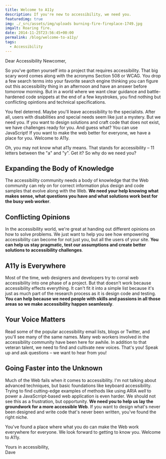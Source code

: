 ```yaml
---
title: Welcome to A11y
description: If you're new to accessibility, we need you.
featuredimg: true
img: ./_src/assets/img/uploads burning-fire-fireplace-1749.jpg
imgalt: Roaring fire.
date: 2014-11-25T23:56:45+00:00
permalink: /blog/welcome-to-a11y/
tags:
  - Accessibility
---
```


Dear Accessibility Newcomer,

So you've gotten yourself into a project that requires accessibility. That big scary word comes along with the acronyms Section 508 or WCAG. You drop a few search terms into your favorite search engine thinking you can figure out this accessibility thing in an afternoon and have an answer before tomorrow morning. But in a world where we want clear guidance and battle-hardened code snippets at the end of a few keystrokes, you find nothing but conflicting opintions and technical specifications.

You feel deterred. Maybe you'll leave accessibility to the specialists. After all, users with disabilities and special needs seem like just a mystery. But we need you. If you want to design solutions and craft code that does not exist, we have challenges ready for you. And guess what? You can use JavaScript! If you want to make the web better for everyone, we have a place for you. Welcome to A11y.

Oh, you may not know what a11y means. That stands for accessibility – 11 letters between the "a" and "y". Get it? So why do we need you?

## Expanding the Body of Knowledge

The accessibility community needs a body of knowledge that the Web community can rely on for correct information plus design and code samples that evolve along with the Web. **We need your help knowing what makes sense, what questions you have and what solutions work best for the busy web worker**.

## Conflicting Opinions

In the accessibility world, we're great at handing out different opinions on how to solve problems. We just want to help you see how empowering accessibility can become for not just you, but all the users of your site. **You can help us stay pragmatic, test our assumptions and create better solutions to accessibility challenges**.

## A11y is Everywhere

Most of the time, web designers and developers try to corral web accessibility into one phase of a project. But that doesn't work because accessibility effects everything. It can't fit it into a simple list because it's just as much part of the research process as it is design code and testing. **You can help because we need people with skills and passions in all those areas so we make accessibility happen seamlessly**.

## Your Voice Matters

Read some of the popular accessibility email lists, blogs or Twitter, and you'll see many of the same names. Many web workers involved in the accessibility community have been here for awhile. In addition to that veteran talent, we need to find and cultivate new voices. That's you! Speak up and ask questions – we want to hear from you!

## Going Faster into the Unknown

Much of the Web fails when it comes to accessibility. I'm not talking about advanced techniques, but basic foundations like keyboard accessibility. Trying to find cutting-edge examples of methods like using ARIA _well_ to power a JavaScrript-based web application is even harder. We should not see this as a frustration, but opportunity. **We need you to help us lay the groundwork for a more accessible Web**. If you want to design what's never been designed and write code that's never been written, you've found the right niche.

You've found a place where what you do can make the Web work everywhere for everyone. We look forward to getting to know you. Welcome to A11y.

Yours in accessibility,  
Dave
